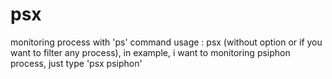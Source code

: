 # psx
monitoring process with 'ps' command
usage : psx (without option or if you want to filter any process), in example, i want to monitoring psiphon process, just type 'psx psiphon'

